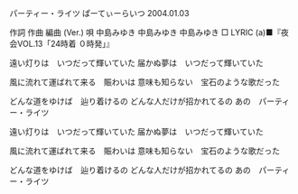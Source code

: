 パーティー・ライツ
ぱーてぃーらいつ
2004.01.03


作詞  作曲  編曲 (Ver.)   唄
中島みゆき   中島みゆき       中島みゆき
□ LYRIC (a)■『夜会VOL.13「24時着 ０時発」』

遠い灯りは　いつだって輝いていた
届かぬ夢は　いつだって輝いていた

風に流れて運ばれて来る　賑わいは
意味も知らない　宝石のような歌だった

どんな道をゆけば　辿り着けるの
どんな人だけが招かれてるの
あの　パーティー・ライツ

遠い灯りは　いつだって輝いていた
届かぬ夢は　いつだって輝いていた

風に流れて運ばれて来る　賑わいは
意味も知らない　宝石のような歌だった

どんな道をゆけば　辿り着けるの
どんな人だけが招かれてるの
あの　パーティー・ライツ